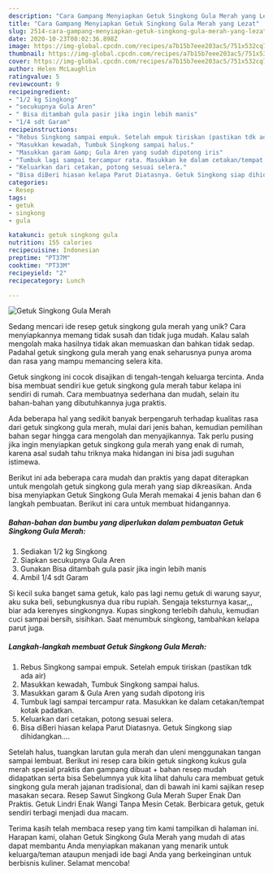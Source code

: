 ```yaml
---
description: "Cara Gampang Menyiapkan Getuk Singkong Gula Merah yang Lezat"
title: "Cara Gampang Menyiapkan Getuk Singkong Gula Merah yang Lezat"
slug: 2514-cara-gampang-menyiapkan-getuk-singkong-gula-merah-yang-lezat
date: 2020-10-23T08:02:36.898Z
image: https://img-global.cpcdn.com/recipes/a7b15b7eee203ac5/751x532cq70/getuk-singkong-gula-merah-foto-resep-utama.jpg
thumbnail: https://img-global.cpcdn.com/recipes/a7b15b7eee203ac5/751x532cq70/getuk-singkong-gula-merah-foto-resep-utama.jpg
cover: https://img-global.cpcdn.com/recipes/a7b15b7eee203ac5/751x532cq70/getuk-singkong-gula-merah-foto-resep-utama.jpg
author: Helen McLaughlin
ratingvalue: 5
reviewcount: 9
recipeingredient:
- "1/2 kg Singkong"
- "secukupnya Gula Aren"
- " Bisa ditambah gula pasir jika ingin lebih manis"
- "1/4 sdt Garam"
recipeinstructions:
- "Rebus Singkong sampai empuk. Setelah empuk tiriskan (pastikan tdk ada air)"
- "Masukkan kewadah, Tumbuk Singkong sampai halus."
- "Masukkan garam &amp; Gula Aren yang sudah dipotong iris"
- "Tumbuk lagi sampai tercampur rata. Masukkan ke dalam cetakan/tempat kotak padatkan."
- "Keluarkan dari cetakan, potong sesuai selera."
- "Bisa diBeri hiasan kelapa Parut Diatasnya. Getuk Singkong siap dihidangkan...."
categories:
- Resep
tags:
- getuk
- singkong
- gula

katakunci: getuk singkong gula 
nutrition: 155 calories
recipecuisine: Indonesian
preptime: "PT37M"
cooktime: "PT33M"
recipeyield: "2"
recipecategory: Lunch

---
```



![Getuk Singkong Gula Merah](https://img-global.cpcdn.com/recipes/a7b15b7eee203ac5/751x532cq70/getuk-singkong-gula-merah-foto-resep-utama.jpg)

Sedang mencari ide resep getuk singkong gula merah yang unik? Cara menyiapkannya memang tidak susah dan tidak juga mudah. Kalau salah mengolah maka hasilnya tidak akan memuaskan dan bahkan tidak sedap. Padahal getuk singkong gula merah yang enak seharusnya punya aroma dan rasa yang mampu memancing selera kita.

Getuk singkong ini cocok disajikan di tengah-tengah keluarga tercinta. Anda bisa membuat sendiri kue getuk singkong gula merah tabur kelapa ini sendiri di rumah. Cara membuatnya sederhana dan mudah, selain itu bahan-bahan yang dibutuhkannya juga praktis.

Ada beberapa hal yang sedikit banyak berpengaruh terhadap kualitas rasa dari getuk singkong gula merah, mulai dari jenis bahan, kemudian pemilihan bahan segar hingga cara mengolah dan menyajikannya. Tak perlu pusing jika ingin menyiapkan getuk singkong gula merah yang enak di rumah, karena asal sudah tahu triknya maka hidangan ini bisa jadi suguhan istimewa.


Berikut ini ada beberapa cara mudah dan praktis yang dapat diterapkan untuk mengolah getuk singkong gula merah yang siap dikreasikan. Anda bisa menyiapkan Getuk Singkong Gula Merah memakai 4 jenis bahan dan 6 langkah pembuatan. Berikut ini cara untuk membuat hidangannya.

<!--inarticleads1-->

##### Bahan-bahan dan bumbu yang diperlukan dalam pembuatan Getuk Singkong Gula Merah:

1. Sediakan 1/2 kg Singkong
1. Siapkan secukupnya Gula Aren
1. Gunakan  Bisa ditambah gula pasir jika ingin lebih manis
1. Ambil 1/4 sdt Garam


Si kecil suka banget sama getuk, kalo pas lagi nemu getuk di warung sayur, aku suka beli, sebungkusnya dua ribu rupiah. Sengaja teksturnya kasar,,, biar ada kerenyes singkongnya. Kupas singkong terlebih dahulu, kemudian cuci sampai bersih, sisihkan. Saat menumbuk singkong, tambahkan kelapa parut juga. 

<!--inarticleads2-->

##### Langkah-langkah membuat Getuk Singkong Gula Merah:

1. Rebus Singkong sampai empuk. Setelah empuk tiriskan (pastikan tdk ada air)
1. Masukkan kewadah, Tumbuk Singkong sampai halus.
1. Masukkan garam &amp; Gula Aren yang sudah dipotong iris
1. Tumbuk lagi sampai tercampur rata. Masukkan ke dalam cetakan/tempat kotak padatkan.
1. Keluarkan dari cetakan, potong sesuai selera.
1. Bisa diBeri hiasan kelapa Parut Diatasnya. Getuk Singkong siap dihidangkan....


Setelah halus, tuangkan larutan gula merah dan uleni menggunakan tangan sampai lembuat. Berikut ini resep cara bikin getuk singkong kukus gula merah spesial praktis dan gampang dibuat + bahan resep mudah didapatkan serta bisa Sebelumnya yuk kita lihat dahulu cara membuat getuk singkong gula merah jajanan tradisional, dan di bawah ini kami sajikan resep masakan secara. Resep Sawut Singkong Gula Merah Super Enak Dan Praktis. Getuk Lindri Enak Wangi Tanpa Mesin Cetak. Berbicara getuk, getuk sendiri terbagi menjadi dua macam. 

Terima kasih telah membaca resep yang tim kami tampilkan di halaman ini. Harapan kami, olahan Getuk Singkong Gula Merah yang mudah di atas dapat membantu Anda menyiapkan makanan yang menarik untuk keluarga/teman ataupun menjadi ide bagi Anda yang berkeinginan untuk berbisnis kuliner. Selamat mencoba!
